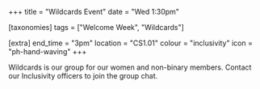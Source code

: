 +++
title = "Wildcards Event"
date = "Wed 1:30pm"

[taxonomies]
tags = ["Welcome Week", "Wildcards"]

[extra]
end_time = "3pm"
location = "CS1.01"
colour = "inclusivity"
icon = "ph-hand-waving"
+++

Wildcards is our group for our women and non-binary members. Contact our Inclusivity officers to join the group chat.